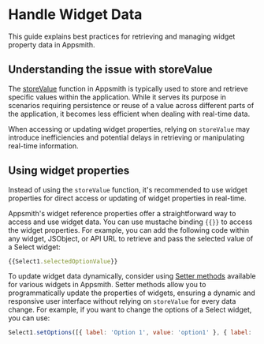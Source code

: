 # Handle Widget Data 

This guide explains best practices for retrieving and managing widget property data in Appsmith.



## Understanding the issue with storeValue

The [storeValue](/reference/appsmith-framework/widget-actions/store-value) function in Appsmith is typically used to store and retrieve specific values within the application. While it serves its purpose in scenarios requiring persistence or reuse of a value across different parts of the application, it becomes less efficient when dealing with real-time data. 

When accessing or updating widget properties, relying on `storeValue` may introduce inefficiencies and potential delays in retrieving or manipulating real-time information. 


## Using widget properties

Instead of using the `storeValue` function, it's recommended to use widget properties for direct access or updating of widget properties in real-time. 

Appsmith's widget reference properties offer a straightforward way to access and use widget data. You can use mustache binding `{{}}` to access the widget properties. For example, you can add the following code within any widget, JSObject, or API URL to retrieve and pass the selected value of a Select widget:

```js
{{Select1.selectedOptionValue}}
```



To update widget data dynamically, consider using [Setter methods](/core-concepts/building-ui/dynamic-ui#using-setters-methods) available for various widgets in Appsmith. Setter methods allow you to programmatically update the properties of widgets, ensuring a dynamic and responsive user interface without relying on `storeValue` for every data change. For example, if you want to change the options of a Select widget, you can use:

```js
Select1.setOptions([{ label: 'Option 1', value: 'option1' }, { label: 'Option 2', value: 'option2' }])
```


